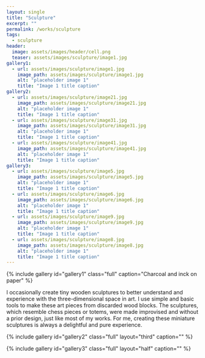 ```yaml
---
layout: single
title: "Sculpture"
excerpt: ""
permalink: /works/sculpture
tags:
  - sculpture
header:
  image: assets/images/header/cell.png
  teaser: assets/images/sculpture/image1.jpg 
gallery1:
  - url: assets/images/sculpture/image1.jpg
    image_path: assets/images/sculpture/image1.jpg
    alt: "placeholder image 1"
    title: "Image 1 title caption"
gallery2:
  - url: assets/images/sculpture/image21.jpg
    image_path: assets/images/sculpture/image21.jpg
    alt: "placeholder image 1"
    title: "Image 1 title caption"
  - url: assets/images/sculpture/image31.jpg
    image_path: assets/images/sculpture/image31.jpg
    alt: "placeholder image 1"
    title: "Image 1 title caption"
  - url: assets/images/sculpture/image41.jpg
    image_path: assets/images/sculpture/image41.jpg
    alt: "placeholder image 1"
    title: "Image 1 title caption"
gallery3:	
  - url: assets/images/sculpture/image5.jpg
    image_path: assets/images/sculpture/image5.jpg
    alt: "placeholder image 1"
    title: "Image 1 title caption"
  - url: assets/images/sculpture/image6.jpg
    image_path: assets/images/sculpture/image6.jpg
    alt: "placeholder image 1"
    title: "Image 1 title caption"
  - url: assets/images/sculpture/image9.jpg
    image_path: assets/images/sculpture/image9.jpg
    alt: "placeholder image 1"
    title: "Image 1 title caption"
  - url: assets/images/sculpture/image8.jpg
    image_path: assets/images/sculpture/image8.jpg
    alt: "placeholder image 1"
    title: "Image 1 title caption"
---
```



{% include gallery id="gallery1" class="full" caption="Charcoal and inck on paper" %}


I occasionally create tiny wooden sculptures to better understand and experience with the three-dimensional space in art. I use simple and basic tools to make these art pieces from discarded wood blocks. The sculptures, which resemble chess pieces or totems, were made improvised and without a prior design, just like most of my works. For me, creating these miniature sculptures is always a delightful and pure experience.

{% include gallery id="gallery2" class="full" layout="third" caption="" %}

{% include gallery id="gallery3" class="full" layout="half" caption="" %}


